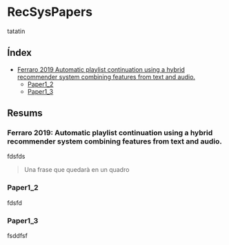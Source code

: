 # RecSysPapers

tatatin

## Índex

* [Ferraro 2019 Automatic playlist continuation using a hybrid recommender system combining features from text and audio.
](#Ferraro-2019-Automatic-playlist-continuation-using-a-hybrid-recommender-system-combining-features-from-text-and-audio.)
  * [Paper1_2](#paper1_2)
  * [Paper1_3](#paper1_3)

## Resums

### Ferraro 2019: Automatic playlist continuation using a hybrid recommender system combining features from text and audio.
fdsfds
> Una frase que quedarà en un quadro
### Paper1_2
fdsfd

### Paper1_3
fsddfsf
